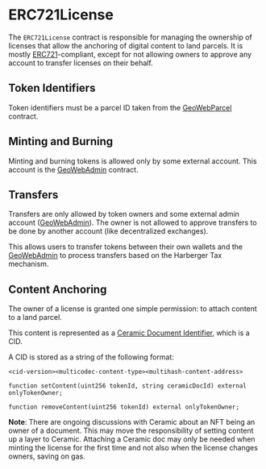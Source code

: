 # ERC721License

The `ERC721License` contract is responsible for managing the ownership of licenses that allow the anchoring of digital content to land parcels. It is mostly [ERC721](http://erc721.org)-compliant, except for not allowing owners to approve any account to transfer licenses on their behalf.

## Token Identifiers

Token identifiers must be a parcel ID taken from the [GeoWebParcel](./GeoWebParcel.md) contract.

## Minting and Burning

Minting and burning tokens is allowed only by some external account. This account is the [GeoWebAdmin](./GeoWebAdmin.md) contract.

## Transfers

Transfers are only allowed by token owners and some external admin account ([GeoWebAdmin](./GeoWebAdmin.md)). The owner is not allowed to approve transfers to be done by another account (like decentralized exchanges).

This allows users to transfer tokens between their own wallets and the [GeoWebAdmin](./GeoWebAdmin.md) to process transfers based on the Harberger Tax mechanism.

## Content Anchoring

The owner of a license is granted one simple permission: to attach content to a land parcel.

This content is represented as a [Ceramic Document Identifier](https://github.com/ceramicnetwork/specs#document-identifiers), which is a CID.

A CID is stored as a string of the following format:

```
<cid-version><multicodec-content-type><multihash-content-address>
```

```
function setContent(uint256 tokenId, string ceramicDocId) external onlyTokenOwner;

function removeContent(uint256 tokenId) external onlyTokenOwner;
```

**Note**: There are ongoing discussions with Ceramic about an NFT being an owner of a document. This may move the responsibility of setting content up a layer to Ceramic. Attaching a Ceramic doc may only be needed when minting the license for the first time and not also when the license changes owners, saving on gas.
